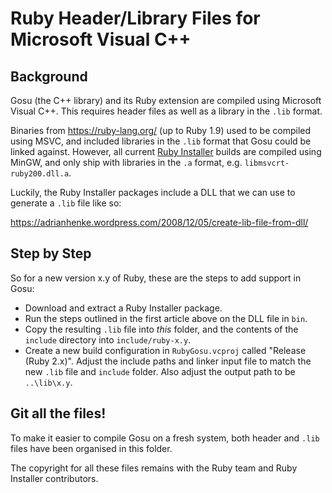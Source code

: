 # Ruby Header/Library Files for Microsoft Visual C++

## Background

Gosu (the C++ library) and its Ruby extension are compiled using Microsoft
Visual C++. This requires header files as well as a library in the `.lib`
format.

Binaries from https://ruby-lang.org/ (up to Ruby 1.9) used to be compiled using
MSVC, and included libraries in the `.lib` format that Gosu could be linked
against.
However, all current [Ruby Installer](http://rubyinstaller.org/) builds are
compiled using MinGW, and only ship with libraries in the `.a` format, e.g.
`libmsvcrt-ruby200.dll.a`.

Luckily, the Ruby Installer packages include a DLL that we can use to generate
a `.lib` file like so:

https://adrianhenke.wordpress.com/2008/12/05/create-lib-file-from-dll/

## Step by Step

So for a new version x.y of Ruby, these are the steps to add support in Gosu:

  * Download and extract a Ruby Installer package.
  * Run the steps outlined in the first article above on the DLL file in `bin`.
  * Copy the resulting `.lib` file into *this* folder, and the contents of the
    `include` directory into `include/ruby-x.y`.
  * Create a new build configuration in `RubyGosu.vcproj` called "Release
    (Ruby 2.x)".
    Adjust the include paths and linker input file to match the new `.lib` file
    and `include` folder.
    Also adjust the output path to be `..\lib\x.y`.

## Git all the files!

To make it easier to compile Gosu on a fresh system, both header and `.lib`
files have been organised in this folder.

The copyright for all these files remains with the Ruby team and Ruby
Installer contributors.
